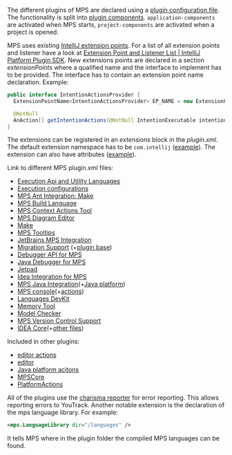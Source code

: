 The different plugins of MPS are declared using a [plugin configuration file](https://plugins.jetbrains.com/docs/intellij/plugin-configuration-file.html). The functionality is split into [plugin components](https://plugins.jetbrains.com/docs/intellij/plugin-components.html). `application-components` are activated when MPS starts, `project-components`
are activated when a project is opened.

MPS uses existing [IntelliJ extension points](https://plugins.jetbrains.com/docs/intellij/plugin-extension-points.html). For a list of all extension points and listener have a look at
[Extension Point and Listener List | IntelliJ Platform Plugin SDK](https://plugins.jetbrains.com/docs/intellij/extension-point-list.html). New extensions points are declared in a section *extensionPoints* where
a qualified name and the interface to implement has to be provided. The interface has to contain an extension point name
declaration. Example:

```java
public interface IntentionActionsProvider {
  ExtensionPointName<IntentionActionsProvider> EP_NAME = new ExtensionPointName<>("com.intellij.mps.IntentionActionsProvider");

  @NotNull
  AnAction[] getIntentionActions(@NotNull IntentionExecutable intention);
}
```

The extensions can be registered in an *extensions* block in the *plugin.xml*. The default extension namespace has to be
`com.intellij` ([example](https://github.com/JetBrains/MPS/blob/683a16f879f97bbfcb77b22b41890e5306c93c31/IdeaPlugin/mps-vcs/META-INF/plugin.xml#L37)). The extension can also have attributes ([example](https://github.com/JetBrains/MPS/blob/683a16f879f97bbfcb77b22b41890e5306c93c31/workbench/mps-platform/source/jetbrains/mps/LanguageLibrary.java#L26)).

Link to different MPS plugin.xml files:

- [Execution Api and Utility Languages](https://github.com/JetBrains/MPS/blob/master/plugins/execution-api/META-INF/plugin.xml)
- [Execution configurations](https://github.com/JetBrains/MPS/blob/master/plugins/execution-configurations/META-INF/plugin.xml)
- [MPS Ant Integration: Make](https://github.com/JetBrains/MPS/blob/master/plugins/mps-ant-make/META-INF/plugin.xml)
- [MPS Build Language](https://github.com/JetBrains/MPS/blob/master/plugins/mps-build/META-INF/plugin.xml)
- [MPS Context Actions Tool](https://github.com/JetBrains/MPS/blob/master/plugins/mps-context-actions/META-INF/plugin.xml)
- [MPS Diagram Editor](https://github.com/JetBrains/MPS/blob/master/plugins/mps-diagram-editor/META-INF/plugin.xml)
- [Make](https://github.com/JetBrains/MPS/blob/master/plugins/mps-make/META-INF/plugin.xml)
- [MPS Tooltips](https://github.com/JetBrains/MPS/blob/master/plugins/mps-tooltips/META-INF/plugin.xml)
- [JetBrains MPS Integration](https://github.com/JetBrains/MPS/blob/master/plugins/mps-idea-integration/IDEAPlugin/META-INF/plugin.xml)
- [Migration Support](https://github.com/JetBrains/MPS/blob/master/plugins/mps-migration/META-INF/plugin.xml) (+[plugin base](https://github.com/JetBrains/MPS/blob/master/plugins/mps-migration/migration-platform/pluginBase.xml))
- [Debugger API for MPS](https://github.com/JetBrains/MPS/blob/master/plugins/debugger-api/META-INF/plugin.xml)
- [Java Debugger for MPS](https://github.com/JetBrains/MPS/blob/master/plugins/debugger-java/META-INF/plugin.xml)
- [Jetpad](https://github.com/JetBrains/MPS/blob/master/plugins/jetpad/META-INF/plugin.xml)
- [Idea Integration for MPS](https://github.com/JetBrains/MPS/blob/master/plugins/mps-idea-integration/META-INF/plugin.xml)
- [MPS Java Integration](https://github.com/JetBrains/MPS/blob/master/plugins/mps-java/META-INF/plugin.xml)(+[Java platform](https://github.com/JetBrains/MPS/blob/master/plugins/mps-java/META-INF/JavaPlatform.xml))
- [MPS console](https://github.com/JetBrains/MPS/blob/master/plugins/mps-console/META-INF/plugin.xml)(+[actions](https://github.com/JetBrains/MPS/blob/master/plugins/mps-console/META-INF/ConsoleActions.xml))
- [Languages DevKit](https://github.com/JetBrains/MPS/blob/master/plugins/mps-devkit/META-INF/plugin.xml)
- [Memory Tool](https://github.com/JetBrains/MPS/blob/master/plugins/mps-memtool/META-INF/plugin.xml)
- [Model Checker](https://github.com/JetBrains/MPS/blob/master/plugins/mps-modelchecker/META-INF/plugin.xml)
- [MPS Version Control Support](https://github.com/JetBrains/MPS/blob/master/IdeaPlugin/mps-vcs/META-INF/plugin.xml)
- [IDEA Core](https://github.com/JetBrains/MPS/blob/master/workbench/mps-workbench/source/META-INF/IdeaPlugin.xml)(+[other files](https://github.com/JetBrains/MPS/tree/master/workbench/mps-workbench/source/META-INF))

Included in other plugins:

- [editor actions](https://github.com/JetBrains/MPS/blob/master/workbench/mps-editor/source_gen/jetbrains/mps/ide/editor/actions/MPSEditorActions.xml)
- [editor](https://github.com/JetBrains/MPS/blob/master/workbench/mps-editor/source/META-INF/MPSEditor.xml)
- [Java platform acitons](https://github.com/JetBrains/MPS/blob/master/plugins/mps-java/META-INF/JavaPlatformActions.xml)
- [MPSCore](https://github.com/JetBrains/MPS/blob/master/workbench/mps-platform/source/META-INF/MPSCore.xml)
- [PlatformActions](https://github.com/JetBrains/MPS/blob/master/workbench/mps-ui/source_gen/jetbrains/mps/ide/platform/actions/PlatformActions.xml)

All of the plugins use the [charisma reporter](https://github.com/JetBrains/MPS/blob/master/workbench/mps-platform/source/jetbrains/mps/ide/blame/CharismaReporter.java) for error reporting.
This allows reporting errors to YouTrack. Another notable extension is the declaration of the mps language library. For example:
```xml
<mps.LanguageLibrary dir="/languages" />
```

It tells MPS where in the plugin folder the compiled MPS languages can be found.
